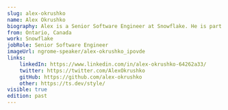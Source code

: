 ```yaml
---
slug: alex-okrushko
name: Alex Okrushko
biography: Alex is a Senior Software Engineer at Snowflake. He is part of the NgRx team, GDE in Angular, Angular Toronto organizer, and co-organizer of the official Angular Discord. In his free time, he loves to learn & share knowledge, provides NgRx workshops and helps with ts.dev/style - the TypeScript style guide.
from: Ontario, Canada 
work: Snowflake
jobRole: Senior Software Engineer
imageUrl: ngrome-speaker/alex-okrushko_ipovde
links:
    linkedIn: https://www.linkedin.com/in/alex-okrushko-64262a33/
    twitter: https://twitter.com/AlexOkrushko
    gitHub: https://github.com/alex-okrushko
    other: https://ts.dev/style/
visible: true
edition: past
---
```


